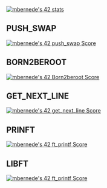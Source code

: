 [![mbernede's 42 stats](https://badge42.vercel.app/api/v2/clab6kc6r00350fmlo5r1i7h3/stats?cursusId=21&coalitionId=58)](https://github.com/JaeSeoKim/badge42)

## PUSH_SWAP
[![mbernede's 42 push_swap Score](https://badge42.vercel.app/api/v2/clab6kc6r00350fmlo5r1i7h3/project/2896726)](https://github.com/JaeSeoKim/badge42)

## BORN2BEROOT
[![mbernede's 42 Born2beroot Score](https://badge42.vercel.app/api/v2/clab6kc6r00350fmlo5r1i7h3/project/2842457)](https://github.com/JaeSeoKim/badge42)

## GET_NEXT_LINE
[![mbernede's 42 get_next_line Score](https://badge42.vercel.app/api/v2/clab6kc6r00350fmlo5r1i7h3/project/2843698)](https://github.com/JaeSeoKim/badge42)
## PRINFT
[![mbernede's 42 ft_printf Score](https://badge42.vercel.app/api/v2/clab6kc6r00350fmlo5r1i7h3/project/2840218)](https://github.com/JaeSeoKim/badge42)
## LIBFT
[![mbernede's 42 ft_printf Score](https://badge42.vercel.app/api/v2/clab6kc6r00350fmlo5r1i7h3/project/2840218)](https://github.com/JaeSeoKim/badge42)
